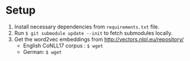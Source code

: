 # Setup
1. Install necessary dependencies from ```requirements.txt``` file.
2. Run ```$ git submodule update --init``` to fetch submodules locally.
3. Get the word2vec embeddings from http://vectors.nlpl.eu/repository/
    * English CoNLL17 corpus
: ```$ wget ```
    * German: ```$ wget ```
